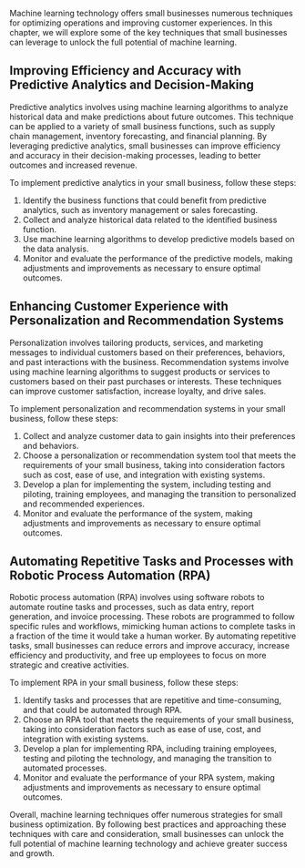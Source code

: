 
Machine learning technology offers small businesses numerous techniques for optimizing operations and improving customer experiences. In this chapter, we will explore some of the key techniques that small businesses can leverage to unlock the full potential of machine learning.

Improving Efficiency and Accuracy with Predictive Analytics and Decision-Making
-------------------------------------------------------------------------------

Predictive analytics involves using machine learning algorithms to analyze historical data and make predictions about future outcomes. This technique can be applied to a variety of small business functions, such as supply chain management, inventory forecasting, and financial planning. By leveraging predictive analytics, small businesses can improve efficiency and accuracy in their decision-making processes, leading to better outcomes and increased revenue.

To implement predictive analytics in your small business, follow these steps:

1. Identify the business functions that could benefit from predictive analytics, such as inventory management or sales forecasting.
2. Collect and analyze historical data related to the identified business function.
3. Use machine learning algorithms to develop predictive models based on the data analysis.
4. Monitor and evaluate the performance of the predictive models, making adjustments and improvements as necessary to ensure optimal outcomes.

Enhancing Customer Experience with Personalization and Recommendation Systems
-----------------------------------------------------------------------------

Personalization involves tailoring products, services, and marketing messages to individual customers based on their preferences, behaviors, and past interactions with the business. Recommendation systems involve using machine learning algorithms to suggest products or services to customers based on their past purchases or interests. These techniques can improve customer satisfaction, increase loyalty, and drive sales.

To implement personalization and recommendation systems in your small business, follow these steps:

1. Collect and analyze customer data to gain insights into their preferences and behaviors.
2. Choose a personalization or recommendation system tool that meets the requirements of your small business, taking into consideration factors such as cost, ease of use, and integration with existing systems.
3. Develop a plan for implementing the system, including testing and piloting, training employees, and managing the transition to personalized and recommended experiences.
4. Monitor and evaluate the performance of the system, making adjustments and improvements as necessary to ensure optimal outcomes.

Automating Repetitive Tasks and Processes with Robotic Process Automation (RPA)
-------------------------------------------------------------------------------

Robotic process automation (RPA) involves using software robots to automate routine tasks and processes, such as data entry, report generation, and invoice processing. These robots are programmed to follow specific rules and workflows, mimicking human actions to complete tasks in a fraction of the time it would take a human worker. By automating repetitive tasks, small businesses can reduce errors and improve accuracy, increase efficiency and productivity, and free up employees to focus on more strategic and creative activities.

To implement RPA in your small business, follow these steps:

1. Identify tasks and processes that are repetitive and time-consuming, and that could be automated through RPA.
2. Choose an RPA tool that meets the requirements of your small business, taking into consideration factors such as ease of use, cost, and integration with existing systems.
3. Develop a plan for implementing RPA, including training employees, testing and piloting the technology, and managing the transition to automated processes.
4. Monitor and evaluate the performance of your RPA system, making adjustments and improvements as necessary to ensure optimal outcomes.

Overall, machine learning techniques offer numerous strategies for small business optimization. By following best practices and approaching these techniques with care and consideration, small businesses can unlock the full potential of machine learning technology and achieve greater success and growth.
